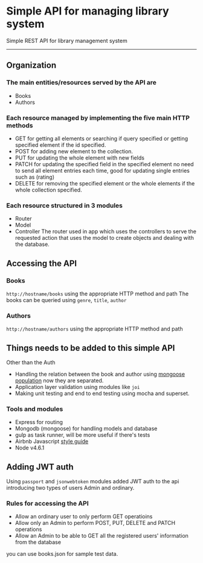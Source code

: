 # Simple API for managing library system
Simple REST API for library management system
___

## Organization
### The main entities/resources served by the API are
- Books
- Authors

### Each resource managed by implementing the five main HTTP methods
- GET for getting all elements or searching if query specified
  or getting specified element if the id specified.
- POST for adding new element to the collection.
- PUT for updating the whole element with new fields
- PATCH for updating the specified field in the specified element
        no need to send all element entries each time, good for updating
        single entries such as (rating)
- DELETE for removing the specified element or the whole elements if 
         the whole collection specified.
         
### Each resource structured in 3 modules
- Router
- Model
- Controller
The router used in app which uses the controllers to serve the requested
action that uses the model to create objects and dealing with the 
database.

## Accessing the API

### Books
`http://hostname/books` using the appropriate HTTP method and path
The books can be queried using `genre`, `title`,  `author`

### Authors
`http://hostname/authors` using the appropriate HTTP method and path

## Things needs to be added to this simple API
Other than the Auth
- Handling the relation between the book and author using [mongoose population](http://mongoosejs.com/docs/populate.html)
  now they are separated.
- Application layer validation using modules like `joi`
- Making unit testing and end to end testing using mocha and superset.

### Tools and modules
 - Express for routing
 - Mongodb (mongoose) for handling models and database
 - gulp as task runner, will be more useful if there's tests
 - Airbnb Javascript [style guide](https://github.com/airbnb/javascript)
 - Node v4.6.1
 
## Adding JWT auth
 Using `passport` and `jsonwebtoken` modules added JWT auth to the api
 introducing two types of users Admin and ordinary.
 
### Rules for accessing the API
- Allow an ordinary user to only perform GET operatioins
- Allow only an Admin to perform POST, PUT, DELETE and PATCH operations
- Allow an Admin to be able to GET all the registered users' 
   information from the database
 
 you can use books.json for sample test data.